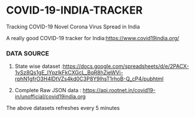 # COVID-19-INDIA-TRACKER
Tracking COVID-19 Novel Corona Virus Spread in India

A really good COVID-19 tracker for India:https://www.covid19india.org/


### DATA SOURCE
1) State wise dataset :https://docs.google.com/spreadsheets/d/e/2PACX-1vSz8Qs1gE_IYpzlkFkCXGcL_BqR8hZieWVi-rphN1gfrO3H4lDtVZs4kd0C3P8Y9lhsT1rhoB-Q_cP4/pubhtml

2) Complete Raw JSON data : https://api.rootnet.in/covid19-in/unofficial/covid19india.org

The above datasets refreshes every 5 minutes

